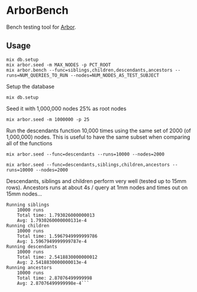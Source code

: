 # ArborBench

Bench testing tool for [Arbor](http://github.com/coryodaniel/arbor).

## Usage

```
mix db.setup
mix arbor.seed -m MAX_NODES -p PCT_ROOT
mix arbor.bench --func=siblings,children,descendants,ancestors --runs=NUM_QUERIES_TO_RUN --nodes=NUM_NODES_AS_TEST_SUBJECT
```

Setup the database

`mix db.setup`

Seed it with 1,000,000 nodes 25% as root nodes

`mix arbor.seed -m 1000000 -p 25`

Run the descendants function 10,000 times using the same set of 2000 (of 1,000,000) nodes. This is useful to have the same subset when comparing all of the functions

`mix arbor.seed --func=descendants --runs=10000 --nodes=2000`

`mix arbor.seed --func=descendants,siblings,children,ancestors --runs=10000 --nodes=2000`

Descendants, siblings and children perform very well (tested up to 15mm rows). Ancestors runs at about 4s / query at 1mm nodes and times out on 15mm nodes...

```
Running siblings
    10000 runs
    Total time: 1.793026000000013
    Avg: 1.7930260000000131e-4
Running children
    10000 runs
    Total time: 1.5967949999999786
    Avg: 1.5967949999999787e-4
Running descendants
    10000 runs
    Total time: 2.5418830000000012
    Avg: 2.5418830000000013e-4
Running ancestors
    10000 runs
    Total time: 2.87076499999998
    Avg: 2.87076499999998e-4```
